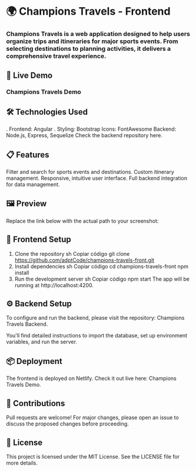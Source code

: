 # 🌍 Champions Travels - Frontend

### Champions Travels is a web application designed to help users organize trips and itineraries for major sports events. From selecting destinations to planning activities, it delivers a comprehensive travel experience.

## 🚀 Live Demo
### Champions Travels Demo

## 🛠️ Technologies Used
. Frontend: Angular
. Styling: Bootstrap
Icons: FontAwesome
Backend: Node.js, Express, Sequelize
Check the backend repository here.

## 📋 Features
Filter and search for sports events and destinations.
Custom itinerary management.
Responsive, intuitive user interface.
Full backend integration for data management.

## 🖼️ Preview
Replace the link below with the actual path to your screenshot:

## 🔧 Frontend Setup
1. Clone the repository
sh
Copiar código
git clone https://github.com/adptCode/champions-travels-front.git
2. Install dependencies
sh
Copiar código
cd champions-travels-front
npm install
3. Run the development server
sh
Copiar código
npm start
The app will be running at http://localhost:4200.

## ⚙️ Backend Setup
To configure and run the backend, please visit the repository: Champions Travels Backend.

You'll find detailed instructions to import the database, set up environment variables, and run the server.

## 📦 Deployment
The frontend is deployed on Netlify.
Check it out live here: Champions Travels Demo.

## 🤝 Contributions
Pull requests are welcome! For major changes, please open an issue to discuss the proposed changes before proceeding.

## 📝 License
This project is licensed under the MIT License. See the LICENSE file for more details.
